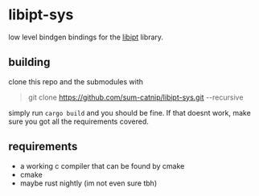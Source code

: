 # libipt-sys
low level bindgen bindings for the [libipt](https://github.com/intel/libipt) library.

## building

clone this repo and the submodules with
> git clone https://github.com/sum-catnip/libipt-sys.git --recursive

simply run `cargo build` and you should be fine.
If that doesnt work, make sure you got all the requirements covered.

## requirements

- a working c compiler that can be found by cmake
- cmake
- maybe rust nightly (im not even sure tbh)
